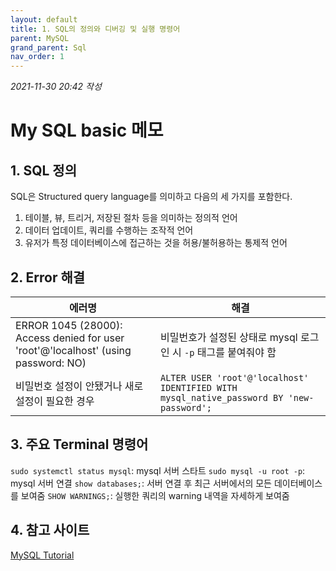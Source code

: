 ```yaml
---
layout: default
title: 1. SQL의 정의와 디버깅 및 실행 명령어
parent: MySQL
grand_parent: Sql
nav_order: 1
---
```


*2021-11-30 20:42 작성*

# My SQL basic 메모

## 1. SQL 정의
SQL은 Structured query language를 의미하고 다음의 세 가지를 포함한다.

1. 테이블, 뷰, 트리거, 저장된 절차 등을 의미하는 정의적 언어
2. 데이터 업데이트, 쿼리를 수행하는 조작적 언어
3. 유저가 특정 데이터베이스에 접근하는 것을 허용/불허용하는 통제적 언어

## 2. Error 해결

| 에러명                                                                                  | 해결                                                                |
| --------------------------------------------------------------------------------------- | -----------------------------------------------------------------  |
| ERROR 1045 (28000): Access denied for user 'root'@'localhost' (using password: NO)      | 비밀번호가 설정된 상태로 mysql 로그인 시 `-p` 태그를 붙여줘야 함       |
| 비밀번호 설정이 안됐거나 새로 설정이 필요한 경우 | `ALTER USER 'root'@'localhost' IDENTIFIED WITH mysql_native_password BY 'new-password';` |

## 3. 주요 Terminal 명령어

`sudo systemctl status mysql`: mysql 서버 스타트
`sudo mysql -u root -p`: mysql 서버 연결
`show databases;`: 서버 연결 후 최근 서버에서의 모든 데이터베이스를 보여줌
`SHOW WARNINGS;`: 실행한 쿼리의 warning 내역을 자세하게 보여줌

## 4. 참고 사이트

[MySQL Tutorial](https://mysqltutorial.org/)